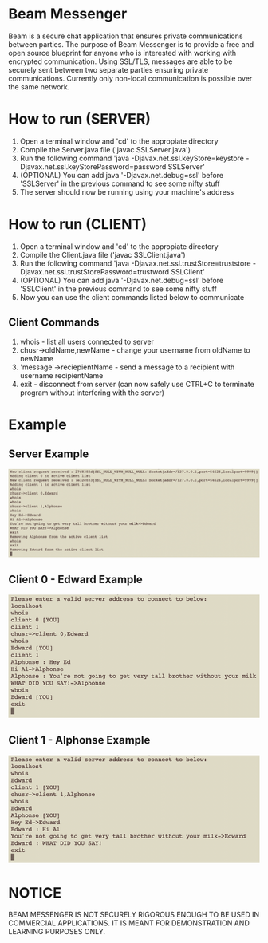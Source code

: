 # Beam Messenger
Beam is a secure chat application that ensures private communications between parties. The purpose of Beam Messenger is to provide a free and open source blueprint for anyone who is interested with working with encrypted communication. Using SSL/TLS, messages are able to be securely sent between two separate parties ensuring private communications. Currently only non-local communication is possible over the same network.

# How to run (SERVER)
1. Open a terminal window and 'cd' to the appropiate directory
2. Compile the Server.java file ('javac SSLServer.java')
3. Run the following command 'java -Djavax.net.ssl.keyStore=keystore -Djavax.net.ssl.keyStorePassword=password SSLServer'
4. (OPTIONAL) You can add java '-Djavax.net.debug=ssl' before 'SSLServer' in the previous command to see some nifty stuff
5. The server should now be running using your machine's address

# How to run (CLIENT)
1. Open a terminal window and 'cd' to the appropiate directory
2. Compile the Client.java file ('javac SSLClient.java')
3. Run the following command 'java -Djavax.net.ssl.trustStore=truststore -Djavax.net.ssl.trustStorePassword=trustword SSLClient'
4. (OPTIONAL) You can add java '-Djavax.net.debug=ssl' before 'SSLClient' in the previous command to see some nifty stuff
5. Now you can use the client commands listed below to communicate

## Client Commands
1. whois - list all users connected to server
2. chusr->oldName,newName - change your username from oldName to newName
3. 'message'->reciepientName - send a message to a recipient with username recipientName
4. exit - disconnect from server (can now safely use CTRL+C to terminate program without interfering with the server)

# Example
## Server Example
![Server Example Picture](resources/server-example.png?raw=true "Server Example")

## Client 0 - Edward Example
![Client 0 - Edward Picture](resources/client-0-edward-example.png?raw=true "Client 0 - Edward Example")

## Client 1 - Alphonse Example
![Client 1 - Alphonse Picture](resources/client-1-alphonse-example.png?raw=true "Client 1 - Alphonse Example")

# NOTICE
BEAM MESSENGER IS NOT SECURELY RIGOROUS ENOUGH TO BE USED IN COMMERCIAL APPLICATIONS. IT IS MEANT FOR DEMONSTRATION AND LEARNING PURPOSES ONLY.
